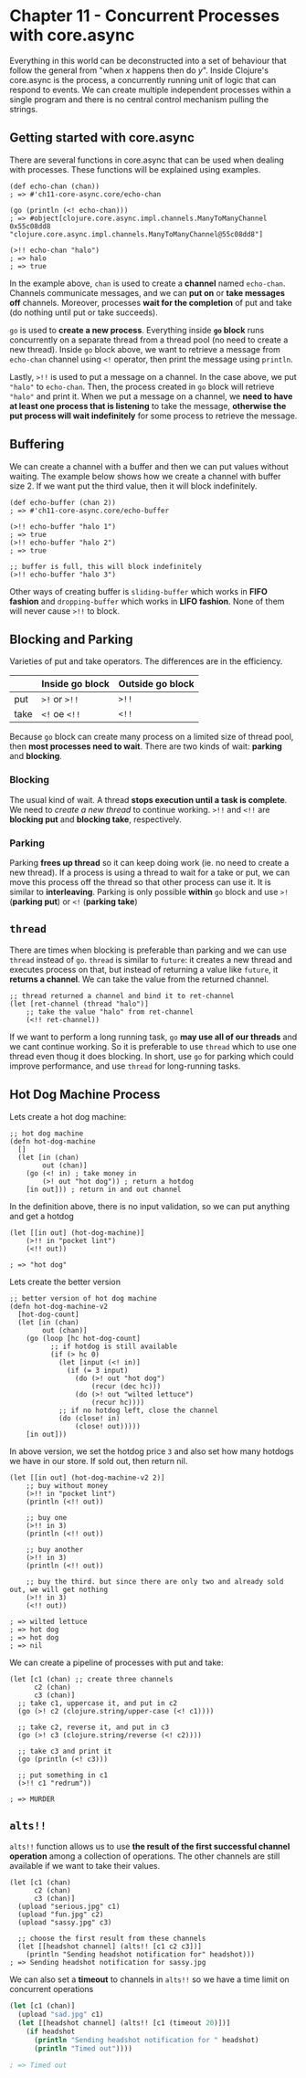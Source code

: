 # Chapter 11 - Concurrent Processes with core.async

Everything in this world can be deconstructed into a set of behaviour that follow the general from "when *x* happens then do *y*". Inside Clojure's core.async is the process, a concurrently running unit of logic that can respond to events. We can create multiple independent processes within a single program and there is no central control mechanism pulling the strings.

## Getting started with core.async

There are several functions in core.async that can be used when dealing with processes. These functions will be explained using examples.
```
(def echo-chan (chan))
; => #'ch11-core-async.core/echo-chan

(go (println (<! echo-chan)))
; => #object[clojure.core.async.impl.channels.ManyToManyChannel 0x55c08dd8 "clojure.core.async.impl.channels.ManyToManyChannel@55c08dd8"]

(>!! echo-chan "halo")
; => halo
; => true
```
In the example above, `chan` is used to create a **channel** named `echo-chan`. Channels communicate messages, and we can **put on** or **take messages off** channels. Moreover, processes **wait for the completion** of put and take (do nothing until put or take succeeds).

`go` is used to **create a new process**. Everything inside **`go` block** runs concurrently on a separate thread from a thread pool (no need to create a new thread). Inside `go` block above, we want to retrieve a message from `echo-chan` channel using `<!` operator, then print the message using `println`. 

Lastly, `>!!` is used to put a message on a channel. In the case above, we put `"halo"` to `echo-chan`. Then, the process created in `go` block will retrieve `"halo"` and print it. When we put a message on a channel, we **need to have at least one process that is listening** to take the message, **otherwise the put process will wait indefinitely** for some process to retrieve the message.

## Buffering

We can create a channel with a buffer and then we can put values without waiting. The example below shows how we create a channel with buffer size 2. If we want put the third value, then it will block indefinitely.
```
(def echo-buffer (chan 2))
; => #'ch11-core-async.core/echo-buffer

(>!! echo-buffer "halo 1")
; => true
(>!! echo-buffer "halo 2")
; => true

;; buffer is full, this will block indefinitely
(>!! echo-buffer "halo 3")
```

Other ways of creating buffer is `sliding-buffer` which works in **FIFO fashion** and `dropping-buffer` which works in **LIFO fashion**. None of them will never cause `>!!` to block. 

## Blocking and Parking

Varieties of put and take operators. The differences are in the efficiency.

|     | **Inside go block** | **Outside go block** |
| --- | --- | --- |
| put | `>!` or `>!!` | `>!!` |
| take | `<!` oe `<!!` | `<!!` |

Because `go` block can create many process on a limited size of thread pool, then **most processes need to wait**. There are two kinds of wait: **parking** and **blocking**.

### Blocking
The usual kind of wait. A thread **stops execution until a task is complete**. We need to *create a new thread* to continue working. `>!!` and `<!!` are **blocking put** and **blocking take**, respectively.

### Parking
Parking **frees up thread** so it can keep doing work (ie. no need to create a new thread). If a process is using a thread to wait for a take or put, we can move this process off the thread so that other process can use it. It is similar to **interleaving**. Parking is only possible **within** `go` block and use `>!` (**parking put**) or `<!` (**parking take**)

## `thread`

There are times when blocking is preferable than parking and we can use `thread` instead of `go`. `thread` is similar to `future`: it creates a new thread and executes process on that, but instead of returning a value like `future`, it **returns a channel**. We can take the value from the returned channel.
```
;; thread returned a channel and bind it to ret-channel
(let [ret-channel (thread "halo")]
    ;; take the value "halo" from ret-channel
    (<!! ret-channel))
```

If we want to perform a long running task, `go` **may use all of our threads** and we cant continue working. So it is preferable to use `thread` which to use one thread even thoug it does blocking. In short, use `go` for parking which could improve performance, and use `thread` for long-running tasks.

## Hot Dog Machine Process

Lets create a hot dog machine:
```
;; hot dog machine
(defn hot-dog-machine
  []
  (let [in (chan)
        out (chan)]
    (go (<! in) ; take money in
        (>! out "hot dog")) ; return a hotdog
    [in out])) ; return in and out channel
```
In the definition above, there is no input validation, so we can put anything and get a hotdog
```
(let [[in out] (hot-dog-machine)]
    (>!! in "pocket lint")
    (<!! out))

; => "hot dog"
```
Lets create the better version

```
;; better version of hot dog machine
(defn hot-dog-machine-v2
  [hot-dog-count]
  (let [in (chan)
        out (chan)]
    (go (loop [hc hot-dog-count]
          ;; if hotdog is still available
          (if (> hc 0)
            (let [input (<! in)]
              (if (= 3 input)
                (do (>! out "hot dog")
                    (recur (dec hc)))
                (do (>! out "wilted lettuce")
                    (recur hc))))
            ;; if no hotdog left, close the channel
            (do (close! in)
                (close! out)))))
    [in out]))
```
In above version, we set the hotdog price `3` and also set how many hotdogs we have in our store. If sold out, then return nil.
```
(let [[in out] (hot-dog-machine-v2 2)]
    ;; buy without money
    (>!! in "pocket lint")
    (println (<!! out))
    
    ;; buy one
    (>!! in 3)
    (println (<!! out))
    
    ;; buy another
    (>!! in 3)
    (println (<!! out))
    
    ;; buy the third. but since there are only two and already sold out, we will get nothing
    (>!! in 3)
    (<!! out))

; => wilted lettuce
; => hot dog
; => hot dog
; => nil
```

We can create a pipeline of processes with put and take:
```
(let [c1 (chan) ;; create three channels
      c2 (chan)
      c3 (chan)]
  ;; take c1, uppercase it, and put in c2
  (go (>! c2 (clojure.string/upper-case (<! c1))))

  ;; take c2, reverse it, and put in c3
  (go (>! c3 (clojure.string/reverse (<! c2))))

  ;; take c3 and print it
  (go (println (<! c3)))

  ;; put something in c1
  (>!! c1 "redrum"))

; => MURDER
```

## `alts!!`

`alts!!` function allows us to use **the result of the first successful channel operation** among a collection of operations. The other channels are still available if we want to take their values.
```
(let [c1 (chan)
      c2 (chan)
      c3 (chan)]
  (upload "serious.jpg" c1)
  (upload "fun.jpg" c2)
  (upload "sassy.jpg" c3)
  
  ;; choose the first result from these channels 
  (let [[headshot channel] (alts!! [c1 c2 c3])]
    (println "Sending headshot notification for" headshot)))
; => Sending headshot notification for sassy.jpg
```

We can also set a **timeout** to channels in `alts!!` so we have a time limit on concurrent operations

```clj
(let [c1 (chan)]
  (upload "sad.jpg" c1)
  (let [[headshot channel] (alts!! [c1 (timeout 20)])]
    (if headshot
      (println "Sending headshot notification for " headshot)
      (println "Timed out"))))

; => Timed out
```
